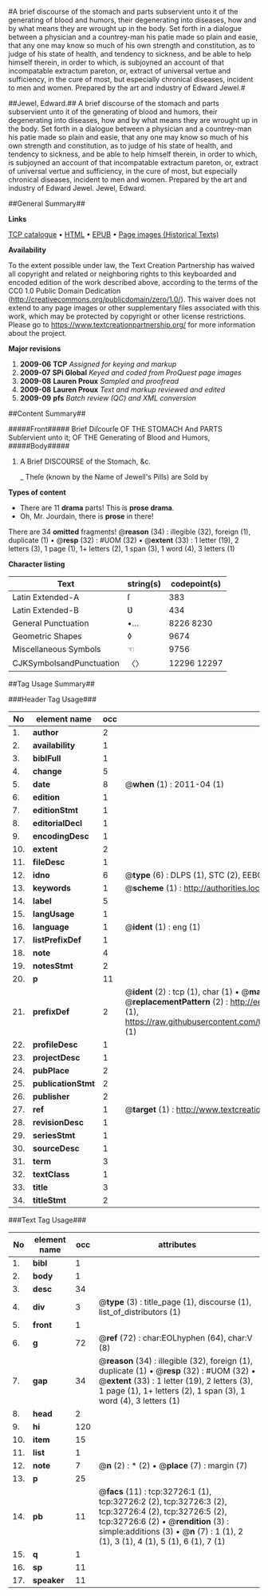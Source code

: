 #A brief discourse of the stomach and parts subservient unto it of the generating of blood and humors, their degenerating into diseases, how and by what means they are wrought up in the body. Set forth in a dialogue between a physician and a countrey-man his patie made so plain and easie, that any one may know so much of his own strength and constitution, as to judge of his state of health, and tendency to sickness, and be able to help himself therein, in order to which, is subjoyned an account of that incompatable extractum pareton, or, extract of universal vertue and sufficiency, in the cure of most, but especially chronical diseases, incident to men and women. Prepared by the art and industry of Edward Jewel.#

##Jewel, Edward.##
A brief discourse of the stomach and parts subservient unto it of the generating of blood and humors, their degenerating into diseases, how and by what means they are wrought up in the body. Set forth in a dialogue between a physician and a countrey-man his patie made so plain and easie, that any one may know so much of his own strength and constitution, as to judge of his state of health, and tendency to sickness, and be able to help himself therein, in order to which, is subjoyned an account of that incompatable extractum pareton, or, extract of universal vertue and sufficiency, in the cure of most, but especially chronical diseases, incident to men and women. Prepared by the art and industry of Edward Jewel.
Jewel, Edward.

##General Summary##

**Links**

[TCP catalogue](http://www.ota.ox.ac.uk/tcp/)  • 
[HTML](http://tei.it.ox.ac.uk/tcp/Texts-HTML/free/A46/A46872.html)  • 
[EPUB](http://tei.it.ox.ac.uk/tcp/Texts-EPUB/free/A46/A46872.epub) • 
[Page images (Historical Texts)](https://historicaltexts.jisc.ac.uk/eebo-99828299e)

**Availability**

To the extent possible under law, the Text Creation Partnership has waived all copyright and related or neighboring rights to this keyboarded and encoded edition of the work described above, according to the terms of the CC0 1.0 Public Domain Dedication (http://creativecommons.org/publicdomain/zero/1.0/). This waiver does not extend to any page images or other supplementary files associated with this work, which may be protected by copyright or other license restrictions. Please go to https://www.textcreationpartnership.org/ for more information about the project.

**Major revisions**

1. __2009-06__ __TCP__ *Assigned for keying and markup*
1. __2009-07__ __SPi Global__ *Keyed and coded from ProQuest page images*
1. __2009-08__ __Lauren Proux__ *Sampled and proofread*
1. __2009-08__ __Lauren Proux__ *Text and markup reviewed and edited*
1. __2009-09__ __pfs__ *Batch review (QC) and XML conversion*

##Content Summary##

#####Front#####
Brief Diſcourſe OF THE STOMACH And PARTS Subſervient unto it; OF THE Generating of Blood and Humors,
#####Body#####

1. A Brief DISCOƲRSE of the Stomach, &c.

    _ Theſe (known by the Name of Jewell's Pills) are Sold by

**Types of content**

  * There are 11 **drama** parts! This is **prose drama**.
  * Oh, Mr. Jourdain, there is **prose** in there!

There are 34 **omitted** fragments! 
 @__reason__ (34) : illegible (32), foreign (1), duplicate (1)  •  @__resp__ (32) : #UOM (32)  •  @__extent__ (33) : 1 letter (19), 2 letters (3), 1 page (1), 1+ letters (2), 1 span (3), 1 word (4), 3 letters (1)

**Character listing**


|Text|string(s)|codepoint(s)|
|---|---|---|
|Latin Extended-A|ſ|383|
|Latin Extended-B|Ʋ|434|
|General Punctuation|•…|8226 8230|
|Geometric Shapes|◊|9674|
|Miscellaneous Symbols|☜|9756|
|CJKSymbolsandPunctuation|〈〉|12296 12297|

##Tag Usage Summary##

###Header Tag Usage###

|No|element name|occ|attributes|
|---|---|---|---|
|1.|__author__|2||
|2.|__availability__|1||
|3.|__biblFull__|1||
|4.|__change__|5||
|5.|__date__|8| @__when__ (1) : 2011-04 (1)|
|6.|__edition__|1||
|7.|__editionStmt__|1||
|8.|__editorialDecl__|1||
|9.|__encodingDesc__|1||
|10.|__extent__|2||
|11.|__fileDesc__|1||
|12.|__idno__|6| @__type__ (6) : DLPS (1), STC (2), EEBO-CITATION (1), PROQUEST (1), VID (1)|
|13.|__keywords__|1| @__scheme__ (1) : http://authorities.loc.gov/ (1)|
|14.|__label__|5||
|15.|__langUsage__|1||
|16.|__language__|1| @__ident__ (1) : eng (1)|
|17.|__listPrefixDef__|1||
|18.|__note__|4||
|19.|__notesStmt__|2||
|20.|__p__|11||
|21.|__prefixDef__|2| @__ident__ (2) : tcp (1), char (1)  •  @__matchPattern__ (2) : ([0-9\-]+):([0-9IVX]+) (1), (.+) (1)  •  @__replacementPattern__ (2) : http://eebo.chadwyck.com/downloadtiff?vid=$1&page=$2 (1), https://raw.githubusercontent.com/textcreationpartnership/Texts/master/tcpchars.xml#$1 (1)|
|22.|__profileDesc__|1||
|23.|__projectDesc__|1||
|24.|__pubPlace__|2||
|25.|__publicationStmt__|2||
|26.|__publisher__|2||
|27.|__ref__|1| @__target__ (1) : http://www.textcreationpartnership.org/docs/. (1)|
|28.|__revisionDesc__|1||
|29.|__seriesStmt__|1||
|30.|__sourceDesc__|1||
|31.|__term__|3||
|32.|__textClass__|1||
|33.|__title__|3||
|34.|__titleStmt__|2||


###Text Tag Usage###

|No|element name|occ|attributes|
|---|---|---|---|
|1.|__bibl__|1||
|2.|__body__|1||
|3.|__desc__|34||
|4.|__div__|3| @__type__ (3) : title_page (1), discourse (1), list_of_distributors (1)|
|5.|__front__|1||
|6.|__g__|72| @__ref__ (72) : char:EOLhyphen (64), char:V (8)|
|7.|__gap__|34| @__reason__ (34) : illegible (32), foreign (1), duplicate (1)  •  @__resp__ (32) : #UOM (32)  •  @__extent__ (33) : 1 letter (19), 2 letters (3), 1 page (1), 1+ letters (2), 1 span (3), 1 word (4), 3 letters (1)|
|8.|__head__|2||
|9.|__hi__|120||
|10.|__item__|15||
|11.|__list__|1||
|12.|__note__|7| @__n__ (2) : * (2)  •  @__place__ (7) : margin (7)|
|13.|__p__|25||
|14.|__pb__|11| @__facs__ (11) : tcp:32726:1 (1), tcp:32726:2 (2), tcp:32726:3 (2), tcp:32726:4 (2), tcp:32726:5 (2), tcp:32726:6 (2)  •  @__rendition__ (3) : simple:additions (3)  •  @__n__ (7) : 1 (1), 2 (1), 3 (1), 4 (1), 5 (1), 6 (1), 7 (1)|
|15.|__q__|1||
|16.|__sp__|11||
|17.|__speaker__|11||
